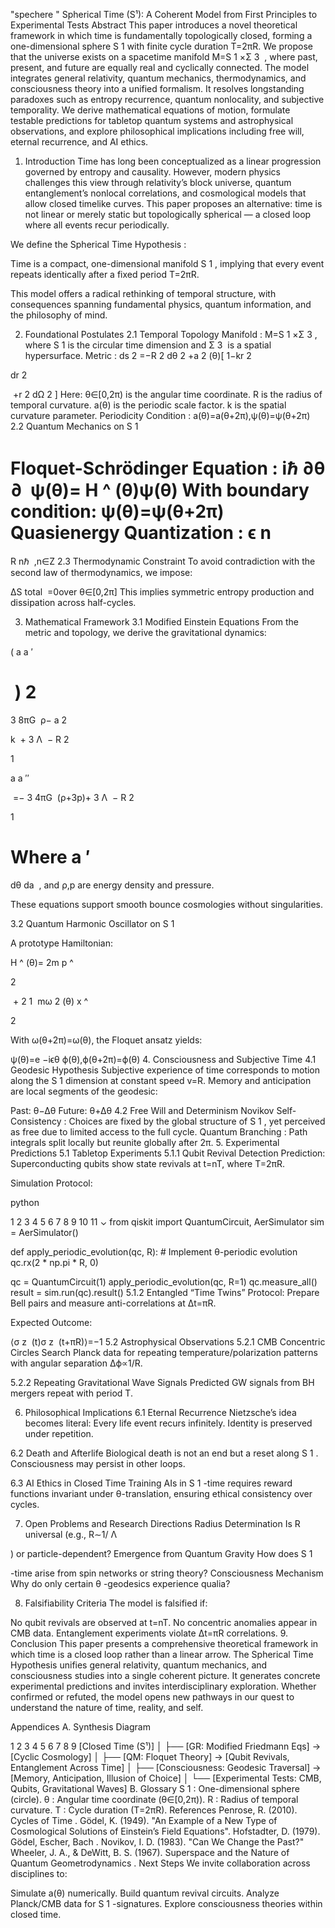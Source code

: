"spechere " 
Spherical Time (S¹): A Coherent Model from First Principles to Experimental Tests
Abstract
This paper introduces a novel theoretical framework in which time is fundamentally topologically closed, forming a one-dimensional sphere S 
1
  with finite cycle duration T=2πR. We propose that the universe exists on a spacetime manifold M=S 
1
 ×Σ 
3
​
 , where past, present, and future are equally real and cyclically connected. The model integrates general relativity, quantum mechanics, thermodynamics, and consciousness theory into a unified formalism. It resolves longstanding paradoxes such as entropy recurrence, quantum nonlocality, and subjective temporality. We derive mathematical equations of motion, formulate testable predictions for tabletop quantum systems and astrophysical observations, and explore philosophical implications including free will, eternal recurrence, and AI ethics.

1. Introduction
Time has long been conceptualized as a linear progression governed by entropy and causality. However, modern physics challenges this view through relativity’s block universe, quantum entanglement’s nonlocal correlations, and cosmological models that allow closed timelike curves. This paper proposes an alternative: time is not linear or merely static but topologically spherical — a closed loop where all events recur periodically.

We define the Spherical Time Hypothesis :

Time is a compact, one-dimensional manifold S 
1
 , implying that every event repeats identically after a fixed period T=2πR. 

This model offers a radical rethinking of temporal structure, with consequences spanning fundamental physics, quantum information, and the philosophy of mind.

2. Foundational Postulates
2.1 Temporal Topology
Manifold : M=S 
1
 ×Σ 
3
​
 , where S 
1
  is the circular time dimension and Σ 
3
​
  is a spatial hypersurface.
Metric :
ds 
2
 =−R 
2
 dθ 
2
 +a 
2
 (θ)[ 
1−kr 
2
 
dr 
2
 
​
 +r 
2
 dΩ 
2
 ]
Here:
θ∈[0,2π) is the angular time coordinate.
R is the radius of temporal curvature.
a(θ) is the periodic scale factor.
k is the spatial curvature parameter.
Periodicity Condition :
a(θ)=a(θ+2π),ψ(θ)=ψ(θ+2π)
2.2 Quantum Mechanics on S 
1
 
Floquet-Schrödinger Equation :
iℏ 
∂θ
∂
​
 ψ(θ)= 
H
^
 (θ)ψ(θ)
With boundary condition:
ψ(θ)=ψ(θ+2π)
Quasienergy Quantization :
ϵ 
n
​
 = 
R
nℏ
​
 ,n∈Z
2.3 Thermodynamic Constraint
To avoid contradiction with the second law of thermodynamics, we impose:

ΔS 
total
​
 =0over θ∈[0,2π]
This implies symmetric entropy production and dissipation across half-cycles.

3. Mathematical Framework
3.1 Modified Einstein Equations
From the metric and topology, we derive the gravitational dynamics:

( 
a
a 
′
 
​
 ) 
2
 = 
3
8πG
​
 ρ− 
a 
2
 
k
​
 + 
3
Λ
​
 − 
R 
2
 
1
​
 
a
a 
′′
 
​
 =− 
3
4πG
​
 (ρ+3p)+ 
3
Λ
​
 − 
R 
2
 
1
​
 
Where a 
′
 = 
dθ
da
​
 , and ρ,p are energy density and pressure.

These equations support smooth bounce cosmologies without singularities.

3.2 Quantum Harmonic Oscillator on S 
1
 
A prototype Hamiltonian:

H
^
 (θ)= 
2m
p
^
​
  
2
 
​
 + 
2
1
​
 mω 
2
 (θ) 
x
^
  
2
 
With ω(θ+2π)=ω(θ), the Floquet ansatz yields:

ψ(θ)=e 
−iϵθ
 ϕ(θ),ϕ(θ+2π)=ϕ(θ)
4. Consciousness and Subjective Time
4.1 Geodesic Hypothesis
Subjective experience of time corresponds to motion along the S 
1
  dimension at constant speed v=R. Memory and anticipation are local segments of the geodesic:

Past: θ−Δθ
Future: θ+Δθ
4.2 Free Will and Determinism
Novikov Self-Consistency : Choices are fixed by the global structure of S 
1
 , yet perceived as free due to limited access to the full cycle.
Quantum Branching : Path integrals split locally but reunite globally after 2π.
5. Experimental Predictions
5.1 Tabletop Experiments
5.1.1 Qubit Revival Detection
Prediction: Superconducting qubits show state revivals at t=nT, where T=2πR.

Simulation Protocol:

python


1
2
3
4
5
6
7
8
9
10
11
⌄
from qiskit import QuantumCircuit, AerSimulator
sim = AerSimulator()

def apply_periodic_evolution(qc, R):
    # Implement θ-periodic evolution
    qc.rx(2 * np.pi * R, 0)

qc = QuantumCircuit(1)
apply_periodic_evolution(qc, R=1)
qc.measure_all()
result = sim.run(qc).result()
5.1.2 Entangled “Time Twins”
Protocol: Prepare Bell pairs and measure anti-correlations at Δt=πR.

Expected Outcome:

⟨σ 
z
​
 (t)σ 
z
​
 (t+πR)⟩=−1
5.2 Astrophysical Observations
5.2.1 CMB Concentric Circles
Search Planck data for repeating temperature/polarization patterns with angular separation Δϕ∝1/R.

5.2.2 Repeating Gravitational Wave Signals
Predicted GW signals from BH mergers repeat with period T.

6. Philosophical Implications
6.1 Eternal Recurrence
Nietzsche’s idea becomes literal: Every life event recurs infinitely. Identity is preserved under repetition.

6.2 Death and Afterlife
Biological death is not an end but a reset along S 
1
 . Consciousness may persist in other loops.

6.3 AI Ethics in Closed Time
Training AIs in S 
1
 -time requires reward functions invariant under θ-translation, ensuring ethical consistency over cycles.

7. Open Problems and Research Directions
Radius Determination
Is
R
universal (e.g.,
R∼1/ 
Λ
​
 
) or particle-dependent?
Emergence from Quantum Gravity
How does
S 
1
 
-time arise from spin networks or string theory?
Consciousness Mechanism
Why do only certain
θ
-geodesics experience qualia?

8. Falsifiability Criteria
The model is falsified if:

No qubit revivals are observed at t=nT.
No concentric anomalies appear in CMB data.
Entanglement experiments violate Δt=πR correlations.
9. Conclusion
This paper presents a comprehensive theoretical framework in which time is a closed loop rather than a linear arrow. The Spherical Time Hypothesis unifies general relativity, quantum mechanics, and consciousness studies into a single coherent picture. It generates concrete experimental predictions and invites interdisciplinary exploration. Whether confirmed or refuted, the model opens new pathways in our quest to understand the nature of time, reality, and self.

Appendices
A. Synthesis Diagram


1
2
3
4
5
6
7
8
9
[Closed Time (S¹)]
        │
        ├── [GR: Modified Friedmann Eqs] → [Cyclic Cosmology]
        │
        ├── [QM: Floquet Theory] → [Qubit Revivals, Entanglement Across Time]
        │
        ├── [Consciousness: Geodesic Traversal] → [Memory, Anticipation, Illusion of Choice]
        │
        └── [Experimental Tests: CMB, Qubits, Gravitational Waves]
B. Glossary
S 
1
  : One-dimensional sphere (circle).
θ : Angular time coordinate (θ∈[0,2π)).
R : Radius of temporal curvature.
T : Cycle duration (T=2πR).
References
Penrose, R. (2010). Cycles of Time .
Gödel, K. (1949). "An Example of a New Type of Cosmological Solutions of Einstein’s Field Equations".
Hofstadter, D. (1979). Gödel, Escher, Bach .
Novikov, I. D. (1983). "Can We Change the Past?"
Wheeler, J. A., & DeWitt, B. S. (1967). Superspace and the Nature of Quantum Geometrodynamics .
Next Steps
We invite collaboration across disciplines to:

Simulate a(θ) numerically.
Build quantum revival circuits.
Analyze Planck/CMB data for S 
1
 -signatures.
Explore consciousness theories within closed time.